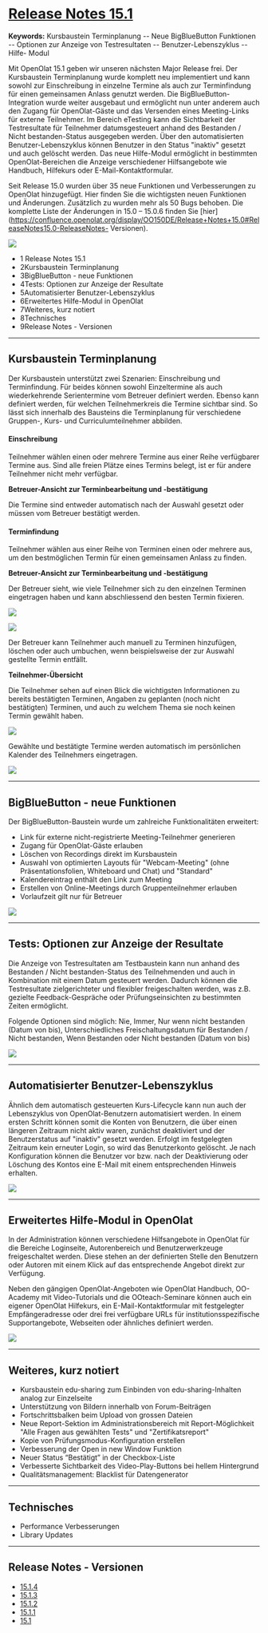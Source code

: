 #  [Release Notes 15.1](Release+Notes+15.1.html)

**Keywords:**  Kursbaustein Terminplanung -- Neue BigBlueButton Funktionen --
Optionen zur Anzeige von Testresultaten -- Benutzer-Lebenszyklus -- Hilfe-
Modul

  

Mit OpenOlat 15.1 geben wir unseren nächsten Major Release frei. Der
Kursbaustein Terminplanung wurde komplett neu implementiert und kann sowohl
zur Einschreibung in einzelne Termine als auch zur Terminfindung für einen
gemeinsamen Anlass genutzt werden. Die BigBlueButton-Integration wurde weiter
ausgebaut und ermöglicht nun unter anderem auch den Zugang für OpenOlat-Gäste
und das Versenden eines Meeting-Links für externe Teilnehmer. Im Bereich
eTesting kann die Sichtbarkeit der Testresultate für Teilnehmer
datumsgesteuert anhand des Bestanden / Nicht bestanden-Status ausgegeben
werden. Über den automatisierten Benutzer-Lebenszyklus können Benutzer in den
Status "inaktiv" gesetzt und auch gelöscht werden. Das neue Hilfe-Modul
ermöglicht in bestimmten OpenOlat-Bereichen die Anzeige verschiedener
Hilfsangebote wie Handbuch, Hilfekurs oder E-Mail-Kontaktformular.

Seit Release 15.0 wurden über 35 neue Funktionen und Verbesserungen zu
OpenOlat hinzugefügt. Hier finden Sie die wichtigsten neuen Funktionen und
Änderungen. Zusätzlich zu wurden mehr als 50 Bugs behoben. Die komplette Liste
der Änderungen in 15.0 – 15.0.6 finden Sie
[hier](https://confluence.openolat.org/display/OO150DE/Release+Notes+15.0#ReleaseNotes15.0-ReleaseNotes-
Versionen).

![](assets/151/Features_Improvements_Labels_DE.png)

  * 1 Release Notes 15.1 
  * 2Kursbaustein Terminplanung
  * 3BigBlueButton - neue Funktionen
  * 4Tests: Optionen zur Anzeige der Resultate
  * 5Automatisierter Benutzer-Lebenszyklus
  * 6Erweitertes Hilfe-Modul in OpenOlat
  * 7Weiteres, kurz notiert
  * 8Technisches
  * 9Release Notes - Versionen

  

* * *

  

## Kursbaustein Terminplanung

Der Kursbaustein unterstützt zwei Szenarien: Einschreibung und Terminfindung.
Für beides können sowohl Einzeltermine als auch wiederkehrende Serientermine
vom Betreuer definiert werden. Ebenso kann definiert werden, für welchen
Teilnehmerkreis die Termine sichtbar sind. So lässt sich innerhalb des
Bausteins die Terminplanung für verschiedene Gruppen-, Kurs- und
Curriculumteilnehmer abbilden.

#### Einschreibung

Teilnehmer wählen einen oder mehrere Termine aus einer Reihe verfügbarer
Termine aus. Sind alle freien Plätze eines Termins belegt, ist er für andere
Teilnehmer nicht mehr verfügbar.

 **Betreuer-Ansicht zur Terminbearbeitung und -bestätigung**

Die Termine sind entweder automatisch nach der Auswahl gesetzt oder müssen vom
Betreuer bestätigt werden.

  

#### Terminfindung

Teilnehmer wählen aus einer Reihe von Terminen einen oder mehrere aus, um den
bestmöglichen Termin für einen gemeinsamen Anlass zu finden.

 **Betreuer-Ansicht zur  Terminbearbeitung und -bestätigung**

Der Betreuer sieht, wie viele Teilnehmer sich zu den einzelnen Terminen
eingetragen haben und kann abschliessend den besten Termin fixieren.

  

![](assets/151/Coachview_Einschreibung.png)

![](assets/151/Coachview_Terminfindung.png)

Der Betreuer kann Teilnehmer auch manuell zu Terminen hinzufügen, löschen oder
auch umbuchen, wenn beispielsweise der zur Auswahl gestellte Termin entfällt.

  

 **Teilnehmer-Übersicht**

Die Teilnehmer sehen auf einen Blick die wichtigsten Informationen zu bereits
bestätigten Terminen, Angaben zu geplanten (noch nicht bestätigten) Terminen,
und auch zu welchem Thema sie noch keinen Termin gewählt haben.

![](assets/151/Screenshot%202020-07-07%20at%2017.26.23.png)

  

Gewählte und bestätigte Termine werden automatisch im persönlichen Kalender
des Teilnehmers eingetragen.

![](assets/151/Screenshot%202020-07-07%20at%2017.14.20.png)

  

* * *

  

## BigBlueButton - neue Funktionen

Der BigBlueButton-Baustein wurde um zahlreiche Funktionalitäten erweitert:

  * Link für externe nicht-registrierte Meeting-Teilnehmer generieren
  * Zugang für OpenOlat-Gäste erlauben
  * Löschen von Recordings direkt im Kursbaustein
  * Auswahl von optimierten Layouts für "Webcam-Meeting" (ohne Präsentationsfolien, Whiteboard und Chat) und "Standard"
  * Kalendereintrag enthält den Link zum Meeting
  * Erstellen von Online-Meetings durch Gruppenteilnehmer erlauben
  * Vorlaufzeit gilt nur für Betreuer

  

![](assets/151/Screenshot%202020-07-13%20at%2015.27.31.png)

  

* * *

  

## Tests: Optionen zur Anzeige der Resultate

Die Anzeige von Testresultaten am Testbaustein kann nun anhand des Bestanden /
Nicht bestanden-Status des Teilnehmenden und auch in Kombination mit einem
Datum gesteuert werden. Dadurch können die Testresultate zielgerichteter und
flexibler freigeschalten werden, was z.B. gezielte Feedback-Gespräche oder
Prüfungseinsichten zu bestimmten Zeiten ermöglicht.

Folgende Optionen sind möglich: Nie, Immer, Nur wenn nicht bestanden (Datum
von bis), Unterschiedliches Freischaltungsdatum für Bestanden / Nicht
bestanden, Wenn Bestanden oder Nicht bestanden (Datum von bis)

![](assets/151/Screenshot%202020-07-09%20at%2009.38.48.png)

  

* * *

  

## Automatisierter Benutzer-Lebenszyklus

Ähnlich dem automatisch gesteuerten Kurs-Lifecycle kann nun auch der
Lebenszyklus von OpenOlat-Benutzern automatisiert werden. In einem ersten
Schritt können somit die Konten von Benutzern, die über einen längeren
Zeitraum nicht aktiv waren, zunächst deaktiviert und der Benutzerstatus auf
"inaktiv" gesetzt werden. Erfolgt im festgelegten Zeitraum kein erneuter
Login, so wird das Benutzerkonto gelöscht. Je nach Konfiguration können die
Benutzer vor bzw. nach der Deaktivierung oder Löschung des Kontos eine E-Mail
mit einem entsprechenden Hinweis erhalten.

![](assets/151/Screenshot%202020-07-13%20at%2017.46.01.png)

  

* * *

  

## Erweitertes Hilfe-Modul in OpenOlat

In der Administration können verschiedene Hilfsangebote in OpenOlat für die
Bereiche Loginseite, Autorenbereich und Benutzerwerkzeuge freigeschaltet
werden. Diese stehen an der definierten Stelle den Benutzern oder Autoren mit
einem Klick auf das entsprechende Angebot direkt zur Verfügung.

Neben den gängigen OpenOlat-Angeboten wie OpenOlat Handbuch, OO-Academy mit
Video-Tutorials und die OOteach-Seminare können auch ein eigener OpenOlat
Hilfekurs, ein E-Mail-Kontaktformular mit festgelegter Empfängeradresse oder
drei frei verfügbare URLs für institutionsspezifische Supportangebote,
Webseiten oder ähnliches definiert werden.

  

  

![](assets/151/Screenshot_2020-07-13_at_18_11_02.png)

  

* * *

  

## Weiteres, kurz notiert

  * Kursbaustein edu-sharing zum Einbinden von edu-sharing-Inhalten analog zur Einzelseite
  * Unterstützung von Bildern innerhalb von Forum-Beiträgen
  * Fortschrittsbalken beim Upload von grossen Dateien
  * Neue Report-Sektion im Administrationsbereich mit Report-Möglichkeit "Alle Fragen aus gewählten Tests" und "Zertifikatsreport"
  * Kopie von Prüfungsmodus-Konfiguration erstellen
  * Verbesserung der Open in new Window Funktion
  * Neuer Status “Bestätigt” in der Checkbox-Liste
  * Verbesserte Sichtbarkeit des Video-Play-Buttons bei hellem Hintergrund
  * Qualitätsmanagement: Blacklist für Datengenerator

  

* * *

  

## Technisches

  * Performance Verbesserungen
  * Library Updates

  

* * *

  

## Release Notes - Versionen

  * [15.1.4](https://jira.openolat.org/secure/ReleaseNote.jspa?projectId=10000&version=16938)
  * [15.1.3](https://jira.openolat.org/secure/ReleaseNote.jspa?projectId=10000&version=16935)
  * [15.1.2](https://jira.openolat.org/secure/ReleaseNote.jspa?projectId=10000&version=16932)
  * [15.1.1](https://jira.openolat.org/secure/ReleaseNote.jspa?projectId=10000&version=16929)
  * [15.1](https://jira.openolat.org/secure/ReleaseNote.jspa?projectId=10000&version=16913)

  

